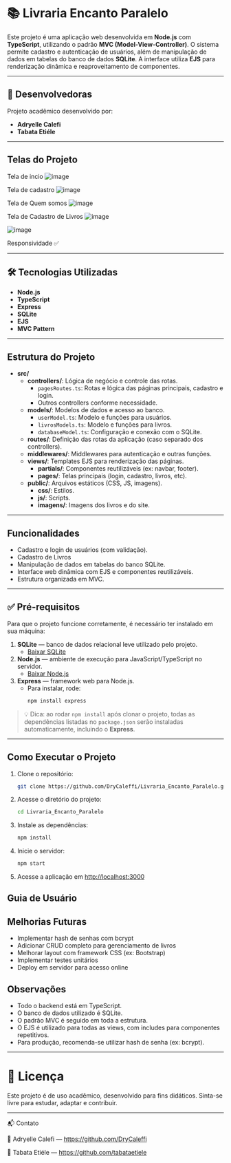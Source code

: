 # 📚 Livraria Encanto Paralelo

Este projeto é uma aplicação web desenvolvida em **Node.js** com **TypeScript**, utilizando o padrão **MVC (Model-View-Controller)**. O sistema permite cadastro e autenticação de usuários, além de manipulação de dados em tabelas do banco de dados **SQLite**. A interface utiliza **EJS** para renderização dinâmica e reaproveitamento de componentes.

---

## 👥 Desenvolvedoras

Projeto acadêmico desenvolvido por:  
- **Adryelle Calefi**  
- **Tabata Etiéle**

---
## Telas do Projeto 
Tela de incio
![image](https://github.com/user-attachments/assets/fa3a5b0e-fa2c-40e1-8f7b-5384cf2a0529)

Tela de cadastro 
![image](https://github.com/user-attachments/assets/c458bbb0-6d07-426d-bc42-1007354f57cd)

Tela de Quem somos 
![image](https://github.com/user-attachments/assets/3e06125c-8e92-4827-b5b5-ebd36fc3d9d6)

Tela de Cadastro de Livros
![image](https://github.com/user-attachments/assets/7d2e9c6b-ad4e-45e3-8c22-584e93f27ad4)

![image](https://github.com/user-attachments/assets/93490a3d-4ab1-48cd-b5a3-69220b4916d0)



Responsividade ✅

---

## 🛠️ Tecnologias Utilizadas

- **Node.js**
- **TypeScript**
- **Express**
- **SQLite**
- **EJS**
- **MVC Pattern**

---

## Estrutura do Projeto

- **src/**
  - **controllers/**: Lógica de negócio e controle das rotas.
    - `pagesRoutes.ts`: Rotas e lógica das páginas principais, cadastro e login.
    - Outros controllers conforme necessidade.
  - **models/**: Modelos de dados e acesso ao banco.
    - `userModel.ts`: Modelo e funções para usuários.
    - `livrosModels.ts`: Modelo e funções para livros.
    - `databaseModel.ts`: Configuração e conexão com o SQLite.
  - **routes/**: Definição das rotas da aplicação (caso separado dos controllers).
  - **middlewares/**: Middlewares para autenticação e outras funções.
  - **views/**: Templates EJS para renderização das páginas.
    - **partials/**: Componentes reutilizáveis (ex: navbar, footer).
    - **pages/**: Telas principais (login, cadastro, livros, etc).
  - **public/**: Arquivos estáticos (CSS, JS, imagens).
    - **css/**: Estilos.
    - **js/**: Scripts.
    - **imagens/**: Imagens dos livros e do site.

---


## Funcionalidades

- Cadastro e login de usuários (com validação).
- Cadastro de Livros
- Manipulação de dados em tabelas do banco SQLite.
- Interface web dinâmica com EJS e componentes reutilizáveis.
- Estrutura organizada em MVC.

---

## ✅ Pré-requisitos

Para que o projeto funcione corretamente, é necessário ter instalado em sua máquina:

1. **SQLite** — banco de dados relacional leve utilizado pelo projeto.  
   - [Baixar SQLite](https://www.sqlite.org/download.html)
2. **Node.js** — ambiente de execução para JavaScript/TypeScript no servidor.  
   - [Baixar Node.js](https://nodejs.org/)
3. **Express** — framework web para Node.js.  
   - Para instalar, rode:
     ```bash
     npm install express
     ```

> 💡 Dica: ao rodar `npm install` após clonar o projeto, todas as dependências listadas no `package.json` serão instaladas automaticamente, incluindo o **Express**.
--- 

## Como Executar o Projeto
1. Clone o repositório:
   ```sh
   git clone https://github.com/DryCaleffi/Livraria_Encanto_Paralelo.git
   ```
2. Acesse o diretório do projeto:
   ```sh
   cd Livraria_Encanto_Paralelo
   ```
3. Instale as dependências:
   ```sh
   npm install
   ```
4. Inicie o servidor:
   ```sh
   npm start
   ```
5. Acesse a aplicação em [http://localhost:3000](http://localhost:3000)

## Guia de Usuário 
## Melhorias Futuras
- Implementar hash de senhas com bcrypt
- Adicionar CRUD completo para gerenciamento de livros
- Melhorar layout com framework CSS (ex: Bootstrap)
- Implementar testes unitários
- Deploy em servidor para acesso online

## Observações

- Todo o backend está em TypeScript.
- O banco de dados utilizado é SQLite.
- O padrão MVC é seguido em toda a estrutura.
- O EJS é utilizado para todas as views, com includes para componentes repetitivos.
- Para produção, recomenda-se utilizar hash de senha (ex: bcrypt).

---
# 📜 Licença

Este projeto é de uso acadêmico, desenvolvido para fins didáticos. Sinta-se livre para estudar, adaptar e contribuir.

---

📬 Contato

📧 Adryelle Calefi — https://github.com/DryCaleffi

📧 Tabata Etiéle — https://github.com/tabataetiele
